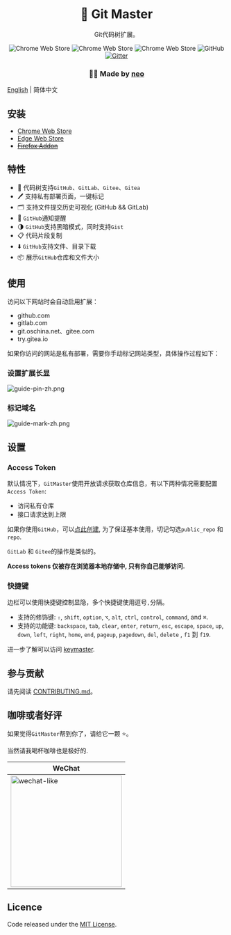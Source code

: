 <h1 align="center">🚀 Git Master</h1>
<p align="center">Git代码树扩展。</p>
<p align="center">
<img alt="Chrome Web Store" src="https://img.shields.io/chrome-web-store/users/klmeolbcejnhefkapdchfhlhhjgobhmo">
<img alt="Chrome Web Store" src="https://img.shields.io/chrome-web-store/v/klmeolbcejnhefkapdchfhlhhjgobhmo">
<img alt="Chrome Web Store" src="https://img.shields.io/chrome-web-store/stars/klmeolbcejnhefkapdchfhlhhjgobhmo">
<img alt="GitHub" src="https://img.shields.io/github/license/ineo6/git-master">
<a href="https://gitter.im/ineo6/GitMaster?utm_source=badge&utm_medium=badge&utm_campaign=pr-badge"><img alt="Gitter" src="https://badges.gitter.im/ineo6/GitMaster.svg" /></a>
</p>

<h3 align="center">🙋‍♂️ Made by <a href="https://github.com/ineo6">neo</a></h3>

[English](./README.md) | 简体中文

## 安装

- [Chrome Web Store](https://chrome.google.com/webstore/detail/git-master/klmeolbcejnhefkapdchfhlhhjgobhmo)
- [Edge Web Store](https://microsoftedge.microsoft.com/addons/detail/pcpkfgepcjdmdfelbabogmgoadgmiocg)
- [~~Firefox Addon~~](https://addons.mozilla.org/zh-CN/firefox/addon/git-master/)

## 特性

- 🚀 代码树支持`GitHub`、`GitLab`、`Gitee`、`Gitea`
- 🖊️ 支持私有部署页面，一键标记
- 🗂️ 支持文件提交历史可视化 (GitHub && GitLab)
- 🔔 `GitHub`通知提醒
- 🌗 `GitHub`支持黑暗模式，同时支持`Gist`
- 📋 代码片段复制
- ⬇️ `GitHub`支持文件、目录下载
- 📦 展示`GitHub`仓库和文件大小

## 使用

访问以下网站时会自动启用扩展：

- github.com
- gitlab.com
- git.oschina.net、gitee.com
- try.gitea.io

如果你访问的网站是私有部署，需要你手动标记网站类型，具体操作过程如下：

### 设置扩展长显

![guide-pin-zh.png](https://i.loli.net/2021/01/05/JCAVEv1uqr4InPo.png)

### 标记域名

![guide-mark-zh.png](https://i.loli.net/2021/01/05/Lk2EdQGBSaKWCAN.png)

## 设置

### Access Token

默认情况下，`GitMaster`使用开放请求获取仓库信息，有以下两种情况需要配置`Access Token`:

- 访问私有仓库
- 接口请求达到上限

如果你使用`GitHub`，可以[点此创建](https://github.com/settings/tokens/new?scopes=repo&description=Git%20Master%20extension),  为了保证基本使用，切记勾选`public_repo` 和 `repo`.

`GitLab` 和 `Gitee`的操作是类似的。

**Access tokens 仅被存在浏览器本地存储中, 只有你自己能够访问.**

### 快捷键

边栏可以使用快捷键控制显隐，多个快捷键使用逗号`,`分隔。

- 支持的修饰键: `⇧`, `shift`, `option`, `⌥`, `alt`, `ctrl`, `control`, `command`, and `⌘`.
- 支持的功能键: `backspace`, `tab`, `clear`, `enter`, `return`, `esc`, `escape`, `space`, `up`, `down`, `left`, `right`, `home`, `end`, `pageup`, `pagedown`, `del`, `delete` , `f1` 到 `f19`.

进一步了解可以访问 [keymaster](https://github.com/madrobby/keymaster#supported-keys).

## 参与贡献

请先阅读 [CONTRIBUTING.md](./CONTRIBUTING.zh-CN.md)。

## 咖啡或者好评

如果觉得`GitMaster`帮到你了，请给它一颗 ⭐️。

当然请我喝杯咖啡也是极好的.

| WeChat |
| --- |
| <img src="https://i.loli.net/2020/08/30/r6NfI7CQJyOjBnV.jpg" alt="wechat-like" width=256 height=256 />  |

## Licence

Code released under the [MIT License](LICENSE).
